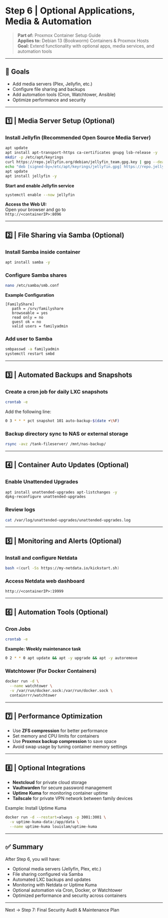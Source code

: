 # Step 6 | Optional Applications, Media & Automation
> **Part of:** Proxmox Container Setup Guide  
> **Applies to:** Debian 13 (Bookworm) Containers & Proxmox Hosts  
> **Goal:** Extend functionality with optional apps, media services, and automation tools

---

## 📘 Goals

- Add media servers (Plex, Jellyfin, etc.)  
- Configure file sharing and backups  
- Add automation tools (Cron, Watchtower, Ansible)  
- Optimize performance and security  

---

## 1️⃣ | Media Server Setup (Optional)

### Install Jellyfin (Recommended Open Source Media Server)
```bash
apt update
apt install apt-transport-https ca-certificates gnupg lsb-release -y
mkdir -p /etc/apt/keyrings
curl https://repo.jellyfin.org/debian/jellyfin_team.gpg.key | gpg --dearmor -o /etc/apt/keyrings/jellyfin.gpg
echo "deb [signed-by=/etc/apt/keyrings/jellyfin.gpg] https://repo.jellyfin.org/debian bookworm main" | tee /etc/apt/sources.list.d/jellyfin.list
apt update
apt install jellyfin -y
```

**Start and enable Jellyfin service**
```bash
systemctl enable --now jellyfin
```

**Access the Web UI:**  
Open your browser and go to  
`http://<containerIP>:8096`

---

## 2️⃣ | File Sharing via Samba (Optional)

### Install Samba inside container
```bash
apt install samba -y
```

### Configure Samba shares
```bash
nano /etc/samba/smb.conf
```

**Example Configuration**
```text
[FamilyShare]
   path = /srv/familyshare
   browseable = yes
   read only = no
   guest ok = no
   valid users = familyadmin
```

### Add user to Samba
```bash
smbpasswd -a familyadmin
systemctl restart smbd
```

---

## 3️⃣ | Automated Backups and Snapshots

### Create a cron job for daily LXC snapshots
```bash
crontab -e
```

Add the following line:
```bash
0 3 * * * pct snapshot 101 auto-backup-$(date +\%F)
```

### Backup directory sync to NAS or external storage
```bash
rsync -avz /tank-fileserver/ /mnt/nas-backup/
```

---

## 4️⃣ | Container Auto Updates (Optional)

### Enable Unattended Upgrades
```bash
apt install unattended-upgrades apt-listchanges -y
dpkg-reconfigure unattended-upgrades
```

### Review logs
```bash
cat /var/log/unattended-upgrades/unattended-upgrades.log
```

---

## 5️⃣ | Monitoring and Alerts (Optional)

### Install and configure Netdata
```bash
bash <(curl -Ss https://my-netdata.io/kickstart.sh)
```

### Access Netdata web dashboard
`http://<containerIP>:19999`

---

## 6️⃣ | Automation Tools (Optional)

### Cron Jobs
```bash
crontab -e
```

**Example: Weekly maintenance task**
```bash
0 2 * * 0 apt update && apt -y upgrade && apt -y autoremove
```

### Watchtower (For Docker Containers)
```bash
docker run -d \
  --name watchtower \
  -v /var/run/docker.sock:/var/run/docker.sock \
  containrrr/watchtower
```

---

## 7️⃣ | Performance Optimization

- Use **ZFS compression** for better performance  
- Set memory and CPU limits for containers  
- Use **Proxmox backup compression** to save space  
- Avoid swap usage by tuning container memory settings  

---

## 8️⃣ | Optional Integrations

- **Nextcloud** for private cloud storage  
- **Vaultwarden** for secure password management  
- **Uptime Kuma** for monitoring container uptime  
- **Tailscale** for private VPN network between family devices  

Example: Install Uptime Kuma  
```bash
docker run -d --restart=always -p 3001:3001 \
  -v uptime-kuma-data:/app/data \
  --name uptime-kuma louislam/uptime-kuma
```

---

## ✅ Summary

After Step 6, you will have:

- Optional media servers (Jellyfin, Plex, etc.)  
- File sharing configured via Samba  
- Automated LXC backups and updates  
- Monitoring with Netdata or Uptime Kuma  
- Optional automation via Cron, Docker, or Watchtower  
- Optimized performance and security across containers  

---

Next → Step 7: Final Security Audit & Maintenance Plan
